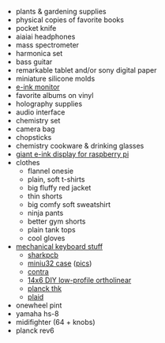 
- plants & gardening supplies
- physical copies of favorite books
- pocket knife
- aiaiai headphones
- mass spectrometer
- harmonica set
- bass guitar
- remarkable tablet and/or sony digital paper
- miniature silicone molds
- [e-ink monitor](http://dasungtech.com/english/detail/id/220)
- favorite albums on vinyl
- holography supplies
- audio interface
- chemistry set
- camera bag
- chopsticks
- chemistry cookware & drinking glasses
- [giant e-ink display for raspberry pi](https://shopkits.eink.com/product/13-3%cb%9d-epaper-display-ed133ut2/)
- clothes
  - flannel onesie
  - plain, soft t-shirts
  - big fluffy red jacket
  - thin shorts
  - big comfy soft sweatshirt
  - ninja pants
  - better gym shorts
  - plain tank tops
  - cool gloves
- [mechanical keyboard stuff](https://github.com/BenRoe/awesome-mechanical-keyboard)
  - [sharkpcb](https://raw.githubusercontent.com/Gondolindrim/SharkPCB/master/renders/backRender.png)
  - [miniu32 case](https://github.com/wizarddata/Miuni32-Case) ([pics](https://camo.githubusercontent.com/493332147fbe1cf678d26f0eb67fb74b21e3d938/68747470733a2f2f707265766965772e726564642e69742f646135657935667866797032312e6a70673f77696474683d3936302663726f703d736d617274266175746f3d7765627026733d34373065633331636434616437363064643330633136353931373430623233386661386135396363))
  - [contra](https://github.com/ai03-2725/Contra)
  - [14x6 DIY low-profile ortholinear](https://www.reddit.com/r/MechanicalKeyboards/comments/8sy17h/diy_low_profile_ortho/)
  - [planck thk](https://github.com/olkb/planck_thk)
  - [plaid](https://github.com/hsgw/plaid)
- onewheel pint
- yamaha hs-8
- midifighter (64 + knobs)
- planck rev6

<!--

https://hypland.com/collections/shirts-1/products/naruto-vs-sasuke-scenes-button-up-shirt-multi
https://hypland.com/collections/shirts-1/products/bleach-eyes-button-up-shirt-white
https://ickypop.bigcartel.com/product/ticket-to-hell-satan-666-admit-one-iron-on-patch
https://iiiiclothing.com/collections/all/products/fake-hats
https://japanwave.us/collections/top-cocoluck/products/cocoluck-washable-cloth-face-mask-d-2
https://japanwave.us/collections/cocoluck/products/cocoluck-cat-bandana-co-6197-lemon
https://japanwave.us/collections/sun-art/products/sun-art-ghost-mag-1
https://japanwave.us/collections/kigurumi/products/sazac-lobster-kigurumi
https://japanwave.us/collections/kigurumi/products/sazac-korilakkuma-kigurumi
https://japanwave.us/collections/kigurumi/products/chicken-kigurumi
https://shop.kinwamonster.com/collections/new/products/eyes-baseball-cap
https://www.instagram.com/birdstonshire/
https://www.anime-expo.org/2020-lite/exhibitors/t-z/
https://www.anime-expo.org/2020-lite/exhibitors/p-s/
https://www.anime-expo.org/2020-lite/exhibitors/l-o/
https://www.anime-expo.org/2020-lite/artist-alley/a/
https://www.anime-expo.org/2020-lite/artist-alley/b-c/
https://www.anime-expo.org/2020-lite/artist-alley/d-f/
https://www.anime-expo.org/2020-lite/artist-alley/g-j/
https://www.anime-expo.org/2020-lite/artist-alley/k-l/
https://www.anime-expo.org/2020-lite/artist-alley/m-n/
https://www.anime-expo.org/2020-lite/artist-alley/o-r/
https://www.anime-expo.org/guest/s2heart/

-->

<!--

https://thecrow.uk/gpd-p2-max-ultrabook-cyberdeck-review/
https://news.ycombinator.com/item?id=25890694
https://gpd.hk/gpdpocket2

-->

<!--

- [ ] harmonicas & harmonica holder

- [ ] sony a7iii with 24mm f1.4 lens gmaster

- [ ] furniture
  - https://store.hermanmiller.com/office/office-chairs/sayl-task-chair/2294.html?lang=en_US&
  - https://www.google.com/search?hl=en&q=best%20lounge%20chair
  - https://www.google.com/search?q=best+lounge+chair&hl=en&source=univ&tbm=shop&tbo=u&sa=X&ved=2ahUKEwjJurD2q8XoAhUCB50JHR2eDVwQsxh6BAgPECs&biw=1307&bih=2333
  - https://www.google.com/search?tbm=isch&q=eames%20chair&tbs=imgo:1
  - https://www.houzz.com/pvp/aniline-leather-lounge-chair-and-ottoman-seat-brown-base-palisander-prvw-prpv-pv~133919878?redirect=-1&m_refid=PLA_HZ_133919878_8537691110&device=c&nw=g&gclid=EAIaIQobChMIndy79qvF6AIVR_7jBx2Q1AiyEAQYASABEgJ9h_D_BwE
  - https://www.google.com/search?q=best+chaise&hl=en&source=univ&tbm=shop&tbo=u&sa=X&ved=2ahUKEwj1gtHarMXoAhVZaM0KHbWZBm8Qsxh6BAgNECs&biw=1307&bih=2333
  - https://www.hayneedle.com/product/safaviehmonroechaisewithheadrestpillow.cfm
  - https://www.houzz.com/products/chaise-lounge-chairs
  - https://www.houzz.com/pvp/monroe-chaise-with-round-pillow-gray-prvw-prpv-pv~91836602?redirect=-1&m_refid=PLA_HZ_91836602_8537691092&device=c&nw=g&gclid=EAIaIQobChMIqo_jla7F6AIVAVYMCh30qAu1EAQYAyABEgKz-_D_BwE
  - https://www.google.com/search?hl=en&q=famous%20chairs
  - https://www.google.com/search?q=famous+chairs&hl=en&source=univ&tbm=shop&tbo=u&sa=X&ved=2ahUKEwjW5YjJrsXoAhVTJ80KHdsKCsMQsxh6BAgQECs&biw=1307&bih=2333
  - https://www.google.com/search?hl=en&tbm=shop&q=famous+chairs&tbs=vw:g,mr:1,cat:505916,pdtr0:1519879%7C1718048,init_ar:SgZKBAi88B4%3D&sa=X&ved=0ahUKEwiZ0ITNrsXoAhWPW80KHf7kAZIQ1yoI7wcoAQ&biw=1307&bih=2333
  - https://www.google.com/search?hl=en&q=womb%20chair
  - https://www.google.com/search?q=womb+chair&hl=en&source=univ&tbm=shop&tbo=u&sa=X&ved=2ahUKEwiY7oyLr8XoAhXaWM0KHfsGAj0Qsxh6BAglEEk&biw=1307&bih=2333#spd=2295235175830478446
  - https://eternitymodern.com/products/womb-chair-ottoman-1?_pos=2&_sid=542893041&_ss=r&variant=30863725953106&utm_campaign=gs-2018-08-03&utm_source=google&utm_medium=smart_campaign&gclid=EAIaIQobChMIi4KWi6_F6AIV5ZJbCh02hwm8EAYYCCABEgJNQPD_BwE
  - https://www.reddit.com/r/hometours/top/
  - https://www.reddit.com/r/SmallHome/
  - https://www.curbed.com/2020/3/16/21155258/gridded-house-space-popular-architects
  - https://www.reddit.com/r/malelivingspace/comments/c97u8d/the_midcentury_modern_guide_of_your_dreams/
  - https://www.ebay.com/sch/i.html?_nkw=womb%20chair
  - https://losangeles.craigslist.org/search/sss?query=eames&sort=rel
  - https://www.ikea.com/us/en/p/jaervfjaellet-office-chair-with-armrests-gunnared-beige-white-s79297197/
  - https://www.amazon.com/gp/your-account/order-history?opt=ab&digitalOrders=1&unifiedOrders=1&returnTo=&orderFilter=year-2010
  - https://www.google.com/search?hl=en&q=J%C3%84RVFJ%C3%84LLET%20review
  - https://www.reddit.com/r/IKEA/comments/98bjcf/any_office_chair_j%C3%A4rvfj%C3%A4llet_feedback/
  - https://www.ikea.com/us/en/p/jaervfjaellet-office-chair-gunnared-dark-gray-60363597/
  - https://www.windowscentral.com/best-ikea-gaming-chair
  - https://www.amazon.com/product-reviews/B07QJG9C2R?reviewerType=all_reviews
  - https://www.hermanmiller.com/products/seating/office-chairs/
  - https://www.hermanmiller.com/products/seating/office-chairs/mirra-2-chairs/
  - https://store.hermanmiller.com/office/office-chairs/sayl-task-chair/2294.html?lang=en_US&
  - https://www.hermanmiller.com/products/seating/office-chairs/
  - https://www.google.com/search?hl=en&q=best%20office%20chairs%20reddit
  - https://www.reddit.com/r/BuyItForLife/comments/4kg544/best_desk_chair_for_long_hours_and_good_posture/
  - https://www.reddit.com/r/graphic_design/comments/1aiy0c/what_is_the_best_reasonably_priced_office_chair/
  - https://www.cb2.com/furniture/office-chairs/1


- [ ] more recursion mugs
- [ ] slow jo
- [ ] cassettes! and cassette player? audiobooks!
  - [ ] cassette holder
- [ ] audiophile headphones
- [ ] massdrop knife

- [ ] rave supplies
  - [ ] oobies
  - [ ] goobly eyes
  - [ ] tiny hambs
  - [ ] fake individual teeths
  
cinnamon project incense holders

2 small rimowa luggage bags

-->
